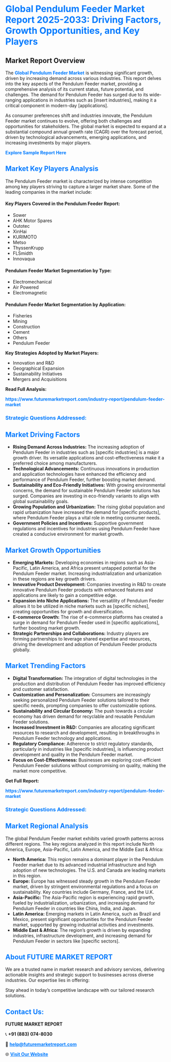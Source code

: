 <h1 style="color: #007BFF;">Global Pendulum Feeder Market Report 2025-2033: Driving Factors, Growth Opportunities, and Key Players</h1>

<section id="overview">
<h2>Market Report Overview</h2>
<p>The <a href="https://www.futuremarketreport.com/industry-report/pendulum-feeder-market" style="color: #007BFF; text-decoration: none;"><strong>Global Pendulum Feeder Market</strong></a> is witnessing significant growth, driven by increasing demand across various industries. This report delves into the key aspects of the Pendulum Feeder market, providing a comprehensive analysis of its current status, future potential, and challenges. The demand for Pendulum Feeder has surged due to its wide-ranging applications in industries such as [insert industries], making it a critical component in modern-day [applications].</p>
<p>As consumer preferences shift and industries innovate, the Pendulum Feeder market continues to evolve, offering both challenges and opportunities for stakeholders. The global market is expected to expand at a substantial compound annual growth rate (CAGR) over the forecast period, driven by technological advancements, emerging applications, and increasing investments by major players.</p>
</section>

<section id="overview">
<p><a href="https://www.futuremarketreport.com/request-sample/reportId=124413" style="color: #007BFF; text-decoration: none;"><strong>Explore Sample Report Here</strong></a></p>
</section>

<section id="key-players">
<h2 style="color: #007BFF;">Market Key Players Analysis</h2>
<p>The Pendulum Feeder market is characterized by intense competition among key players striving to capture a larger market share. Some of the leading companies in the market include:</p>
<h4>Key Players Covered in the Pendulum Feeder Report:</h4>
<ul><li>Sower</li><li>AHK Motor Spares</li><li>Outotec</li><li>XinHai</li><li>KURIMOTO</li><li>Metso</li><li>ThyssenKrupp</li><li>FLSmidth</li><li>Innovaqua</li></ul>
<h4>Pendulum Feeder Market Segmentation by Type:</h4>
<ul><li>Electromechanical</li><li>Air Powered</li><li>Electromagnetic</li></ul>

<h4>Pendulum Feeder Market Segmentation by Application:</h4>
<ul><li>Fisheries</li><li>Mining</li><li>Construction</li><li>Cement</li><li>Others</li><li>Pendulum Feeder</li></ul>
<p><strong>Key Strategies Adopted by Market Players:</strong></p>
<ul>
<li>Innovation and R&D</li>
<li>Geographical Expansion</li>
<li>Sustainability Initiatives</li>
<li>Mergers and Acquisitions</li>
</ul>
</section>

<section>
<p><strong>Read Full Analysis: </strong></p><a href="https://www.futuremarketreport.com/industry-report/pendulum-feeder-market" style="color: #007BFF; text-decoration: none;"><strong>https://www.futuremarketreport.com/industry-report/pendulum-feeder-market</strong></a>
<h3 style="color: #007BFF;">Strategic Questions Addressed:</h3>
</section>

<section id="driving-factors">
<h2 style="color: #007BFF;">Market Driving Factors</h2>
<ul>
<li><strong>Rising Demand Across Industries:</strong> The increasing adoption of Pendulum Feeder in industries such as [specific industries] is a major growth driver. Its versatile applications and cost-effectiveness make it a preferred choice among manufacturers.</li>
<li><strong>Technological Advancements:</strong> Continuous innovations in production and application technologies have enhanced the efficiency and performance of Pendulum Feeder, further boosting market demand.</li>
<li><strong>Sustainability and Eco-Friendly Initiatives:</strong> With growing environmental concerns, the demand for sustainable Pendulum Feeder solutions has surged. Companies are investing in eco-friendly variants to align with global sustainability goals.</li>
<li><strong>Growing Population and Urbanization:</strong> The rising global population and rapid urbanization have increased the demand for [specific products], where Pendulum Feeder plays a vital role in meeting consumer needs.</li>
<li><strong>Government Policies and Incentives:</strong> Supportive government regulations and incentives for industries using Pendulum Feeder have created a conducive environment for market growth.</li>
</ul>
</section>

<section id="growth-opportunities">
<h2 style="color: #007BFF;">Market Growth Opportunities</h2>
<ul>
<li><strong>Emerging Markets:</strong> Developing economies in regions such as Asia-Pacific, Latin America, and Africa present untapped potential for the Pendulum Feeder market. Increasing industrialization and urbanization in these regions are key growth drivers.</li>
<li><strong>Innovative Product Development:</strong> Companies investing in R&D to create innovative Pendulum Feeder products with enhanced features and applications are likely to gain a competitive edge.</li>
<li><strong>Expansion into Niche Applications:</strong> The versatility of Pendulum Feeder allows it to be utilized in niche markets such as [specific niches], creating opportunities for growth and diversification.</li>
<li><strong>E-commerce Growth:</strong> The rise of e-commerce platforms has created a surge in demand for Pendulum Feeder used in [specific applications], further boosting market growth.</li>
<li><strong>Strategic Partnerships and Collaborations:</strong> Industry players are forming partnerships to leverage shared expertise and resources, driving the development and adoption of Pendulum Feeder products globally.</li>
</ul>
</section>

<section id="trending-factors">
<h2 style="color: #007BFF;">Market Trending Factors</h2>
<ul>
<li><strong>Digital Transformation:</strong> The integration of digital technologies in the production and distribution of Pendulum Feeder has improved efficiency and customer satisfaction.</li>
<li><strong>Customization and Personalization:</strong> Consumers are increasingly seeking personalized Pendulum Feeder solutions tailored to their specific needs, prompting companies to offer customizable options.</li>
<li><strong>Sustainability and Circular Economy:</strong> The push towards a circular economy has driven demand for recyclable and reusable Pendulum Feeder solutions.</li>
<li><strong>Increased Investment in R&D:</strong> Companies are allocating significant resources to research and development, resulting in breakthroughs in Pendulum Feeder technology and applications.</li>
<li><strong>Regulatory Compliance:</strong> Adherence to strict regulatory standards, particularly in industries like [specific industries], is influencing product development and quality in the Pendulum Feeder market.</li>
<li><strong>Focus on Cost-Effectiveness:</strong> Businesses are exploring cost-efficient Pendulum Feeder solutions without compromising on quality, making the market more competitive.</li>
</ul>
</section>

<section>
<p><strong>Get Full Report: </strong></p><a href="https://www.futuremarketreport.com/industry-report/pendulum-feeder-market" style="color: #007BFF; text-decoration: none;"><strong>https://www.futuremarketreport.com/industry-report/pendulum-feeder-market</strong></a>
<h3 style="color: #007BFF;">Strategic Questions Addressed:</h3>
</section>


<section id="regional-analysis">
<h2 style="color: #007BFF;">Market Regional Analysis</h2>
<p>The global Pendulum Feeder market exhibits varied growth patterns across different regions. The key regions analyzed in this report include North America, Europe, Asia-Pacific, Latin America, and the Middle East & Africa:</p>
<ul>
<li><strong>North America:</strong> This region remains a dominant player in the Pendulum Feeder market due to its advanced industrial infrastructure and high adoption of new technologies. The U.S. and Canada are leading markets in this region.</li>
<li><strong>Europe:</strong> Europe has witnessed steady growth in the Pendulum Feeder market, driven by stringent environmental regulations and a focus on sustainability. Key countries include Germany, France, and the U.K.</li>
<li><strong>Asia-Pacific:</strong> The Asia-Pacific region is experiencing rapid growth, fueled by industrialization, urbanization, and increasing demand for Pendulum Feeder in countries like China, India, and Japan.</li>
<li><strong>Latin America:</strong> Emerging markets in Latin America, such as Brazil and Mexico, present significant opportunities for the Pendulum Feeder market, supported by growing industrial activities and investments.</li>
<li><strong>Middle East & Africa:</strong> The region’s growth is driven by expanding industries, infrastructure development, and increasing demand for Pendulum Feeder in sectors like [specific sectors].</li>
</ul>
</section>

<footer>
<h2 style="color: #007BFF;">About FUTURE MARKET REPORT</h2>
<p>We are a trusted name in market research and advisory services, delivering actionable insights and strategic support to businesses across diverse industries. Our expertise lies in offering:</p>

<p>Stay ahead in today’s competitive landscape with our tailored research solutions.</p>

<h2 style="color: #007BFF;">Contact Us:</h2>
<p><strong>FUTURE MARKET REPORT</strong></p>
<p>📞 <strong>+91 (883) 074-8030</strong></p>
<p>📧 <strong><a href="mailto:help@futuremarketreport.com" style="color: #007BFF;">help@futuremarketreport.com</a></strong></p>
<p>🌐 <strong><a href="https://www.futuremarketreport.com/" style="color: #007BFF;">Visit Our Website</a></strong></p>
</footer>